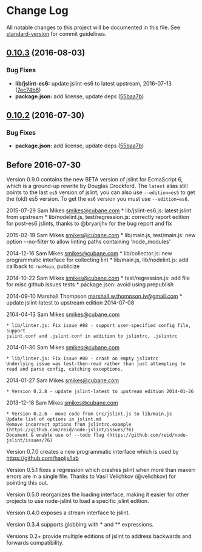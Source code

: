 # Change Log

All notable changes to this project will be documented in this file. See [standard-version](https://github.com/conventional-changelog/standard-version) for commit guidelines.

<a name="0.10.3"></a>
## [0.10.3](https://github.com/reid/node-jslint/compare/v0.10.1...v0.10.3) (2016-08-03)


### Bug Fixes

* **lib/jslint-es6:** update jslint-es6 to latest upstream, 2016-07-13 ([7ec74b6](https://github.com/reid/node-jslint/commit/7ec74b6))
* **package.json:** add license, update deps ([55baa7b](https://github.com/reid/node-jslint/commit/55baa7b))



<a name="0.10.2"></a>
## [0.10.2](https://github.com/reid/node-jslint/compare/v0.10.0...v0.10.2) (2016-07-30)


### Bug Fixes

* **package.json:** add license, update deps ([55baa7b](https://github.com/reid/node-jslint/commit/55baa7b))

## Before 2016-07-30

Version 0.9.0 contains the new BETA version of jslint for EcmaScript 6,
which is a ground-up rewrite by Douglas Crockford.  The `latest` alias
still points to the last `es5` version of jslint; you can also use
`--edition=es5` to get the (old) es5 version.  To get the `es6` version
you must use `--edition=es6`.

2015-07-29  Sam Mikes  <smikes@cubane.com>
        * lib/jslint-es6.js: latest jslint from upstream
        * lib/nodelint.js, test/regression.js: correctly report edition for post-es6 jslints, 
        thanks to @bryanjhv for the bug report and fix

2015-02-19  Sam Mikes  <smikes@cubane.com>
	* lib/main.js, test/main.js: new option --no-filter to allow linting paths containing 'node_modules'

2014-12-16  Sam Mikes  <smikes@cubane.com>
	* lib/collector.js: new programmatic interface for collecting lint
	* lib/main.js, lib/nodelint.js: add callback to `runMain`, publicize

2014-10-22  Sam Mikes  <smikes@cubane.com>
	* test/regression.js: add file for misc github issues tests
	* package.json: avoid using prepublish

2014-09-10  Marshall Thompson <marshall.w.thompson.iv@gmail.com>
	* update jslint-latest to upstream edition 2014-07-08

2104-04-13  Sam Mikes  <smikes@cubane.com>

	* lib/linter.js: Fix issue #88 - support user-specified config file, support
 	jslint.conf and .jslint.conf in addition to jslintrc, .jslintrc 

2014-01-30  Sam Mikes  <smikes@cubane.com>

	* lib/linter.js: Fix Issue #80 - crash on empty jslintrc
	Underlying issue was test-then-read rather than just attempting to
	read and parse config, catching exceptions.

2014-01-27  Sam Mikes  <smikes@cubane.com>

	* Version 0.2.8 - update jslint-latest to upstream edition 2014-01-26

2013-12-18  Sam Mikes  <smikes@cubane.com>

	* Version 0.2.6 - move code from src/jslint.js to lib/main.js
	Update list of options in jslint.md
	Remove incorrect options from jslintrc.example (https://github.com/reid/node-jslint/issues/76)
	Document & enable use of --todo flag (https://github.com/reid/node-jslint/issues/76)

Version 0.7.0 creates a new programmatic interface which is used by
https://github.com/hapijs/lab

Version 0.5.1 fixes a regression which crashes jslint when more than
maxerr errors are in a single file.  Thanks to Vasil Velichkov
(@velichkov) for pointing this out.

Version 0.5.0 reorganizes the loading interface, making it easier for
other projects to use node-jslint to load a specific jslint edition.

Version 0.4.0 exposes a stream interface to jslint.

Version 0.3.4 supports globbing with * and ** expressions.

Versions 0.2+ provide multiple editions of jslint to
address backwards and forwards compatibility.
